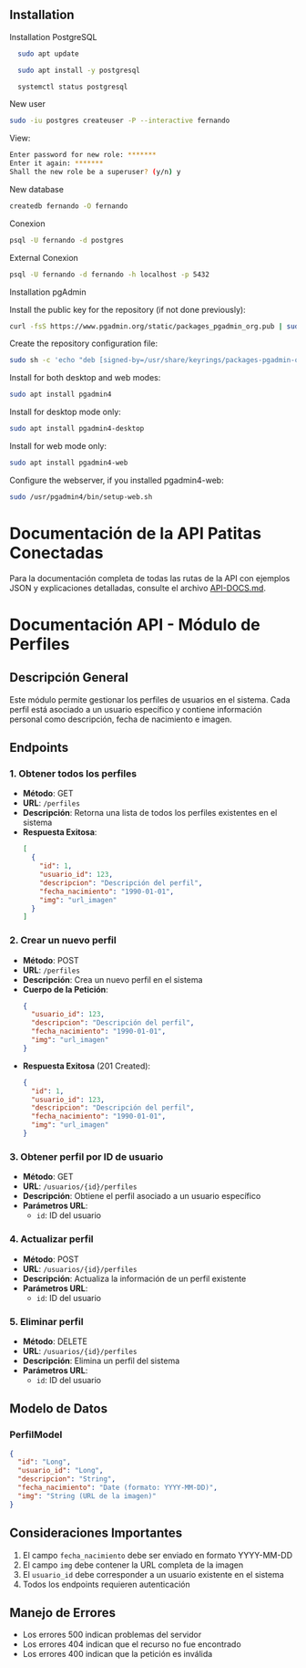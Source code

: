 ## Installation

Installation PostgreSQL

```bash
  sudo apt update

  sudo apt install -y postgresql

  systemctl status postgresql
```
New user

```bash
sudo -iu postgres createuser -P --interactive fernando
```
View:
```bash
Enter password for new role: *******
Enter it again: *******
Shall the new role be a superuser? (y/n) y
```

New database
```bash
createdb fernando -O fernando
```

Conexion

```bash
psql -U fernando -d postgres
```

External Conexion
```bash
psql -U fernando -d fernando -h localhost -p 5432
```

Installation pgAdmin

Install the public key for the repository (if not done previously):

```bash
curl -fsS https://www.pgadmin.org/static/packages_pgadmin_org.pub | sudo gpg --dearmor -o /usr/share/keyrings/packages-pgadmin-org.gpg
```

Create the repository configuration file:

```bash
sudo sh -c 'echo "deb [signed-by=/usr/share/keyrings/packages-pgadmin-org.gpg] https://ftp.postgresql.org/pub/pgadmin/pgadmin4/apt/$(lsb_release -cs) pgadmin4 main" > /etc/apt/sources.list.d/pgadmin4.list && apt update'
```
Install for both desktop and web modes:
```bash
sudo apt install pgadmin4
```
Install for desktop mode only:
```bash
sudo apt install pgadmin4-desktop
```
Install for web mode only: 
```bash
sudo apt install pgadmin4-web 
```
Configure the webserver, if you installed pgadmin4-web:
```bash
sudo /usr/pgadmin4/bin/setup-web.sh
```

# Documentación de la API Patitas Conectadas

Para la documentación completa de todas las rutas de la API con ejemplos JSON y explicaciones detalladas, consulte el archivo [API-DOCS.md](API-DOCS.md).

# Documentación API - Módulo de Perfiles

## Descripción General
Este módulo permite gestionar los perfiles de usuarios en el sistema. Cada perfil está asociado a un usuario específico y contiene información personal como descripción, fecha de nacimiento e imagen.

## Endpoints

### 1. Obtener todos los perfiles
- **Método**: GET
- **URL**: `/perfiles`
- **Descripción**: Retorna una lista de todos los perfiles existentes en el sistema
- **Respuesta Exitosa**:
  ```json
  [
    {
      "id": 1,
      "usuario_id": 123,
      "descripcion": "Descripción del perfil",
      "fecha_nacimiento": "1990-01-01",
      "img": "url_imagen"
    }
  ]
  ```

### 2. Crear un nuevo perfil
- **Método**: POST
- **URL**: `/perfiles`
- **Descripción**: Crea un nuevo perfil en el sistema
- **Cuerpo de la Petición**:
  ```json
  {
    "usuario_id": 123,
    "descripcion": "Descripción del perfil",
    "fecha_nacimiento": "1990-01-01",
    "img": "url_imagen"
  }
  ```
- **Respuesta Exitosa** (201 Created):
  ```json
  {
    "id": 1,
    "usuario_id": 123,
    "descripcion": "Descripción del perfil",
    "fecha_nacimiento": "1990-01-01",
    "img": "url_imagen"
  }
  ```

### 3. Obtener perfil por ID de usuario
- **Método**: GET
- **URL**: `/usuarios/{id}/perfiles`
- **Descripción**: Obtiene el perfil asociado a un usuario específico
- **Parámetros URL**:
  - `id`: ID del usuario

### 4. Actualizar perfil
- **Método**: POST
- **URL**: `/usuarios/{id}/perfiles`
- **Descripción**: Actualiza la información de un perfil existente
- **Parámetros URL**:
  - `id`: ID del usuario

### 5. Eliminar perfil
- **Método**: DELETE
- **URL**: `/usuarios/{id}/perfiles`
- **Descripción**: Elimina un perfil del sistema
- **Parámetros URL**:
  - `id`: ID del usuario

## Modelo de Datos

### PerfilModel
```json
{
  "id": "Long",
  "usuario_id": "Long",
  "descripcion": "String",
  "fecha_nacimiento": "Date (formato: YYYY-MM-DD)",
  "img": "String (URL de la imagen)"
}
```

## Consideraciones Importantes
1. El campo `fecha_nacimiento` debe ser enviado en formato YYYY-MM-DD
2. El campo `img` debe contener la URL completa de la imagen
3. El `usuario_id` debe corresponder a un usuario existente en el sistema
4. Todos los endpoints requieren autenticación

## Manejo de Errores
- Los errores 500 indican problemas del servidor
- Los errores 404 indican que el recurso no fue encontrado
- Los errores 400 indican que la petición es inválida